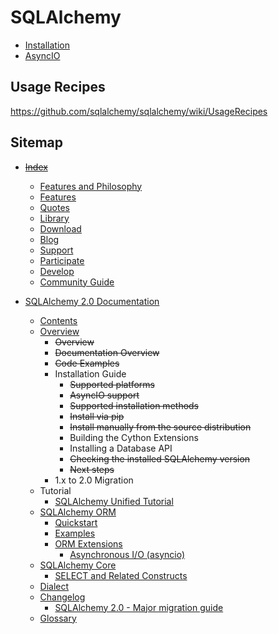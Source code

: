 # SQLAlchemy

- [Installation](installation.md)
- [AsyncIO](asyncio.md)

## Usage Recipes

https://github.com/sqlalchemy/sqlalchemy/wiki/UsageRecipes

## Sitemap

- ~~[Index](https://www.sqlalchemy.org/)~~
  - [Features and Philosophy](https://www.sqlalchemy.org/philosophy.html)
  - [Features](https://www.sqlalchemy.org/features.html)
  - [Quotes](https://www.sqlalchemy.org/quotes.html)
  - [Library](https://www.sqlalchemy.org/library.html)
  - [Download](https://www.sqlalchemy.org/download.html)
  - [Blog](https://www.sqlalchemy.org/blog/)
  - [Support](https://www.sqlalchemy.org/support.html)
  - [Participate](https://www.sqlalchemy.org/participate.html)
  - [Develop](https://www.sqlalchemy.org/develop.html)
  - [Community Guide](https://www.sqlalchemy.org/codeofconduct.html)

- [SQLAlchemy 2.0 Documentation](https://docs.sqlalchemy.org/en/20/)
  - [Contents](https://docs.sqlalchemy.org/en/20/contents.html)
  - [Overview](https://docs.sqlalchemy.org/en/20/intro.html)
    - ~~Overview~~
    - ~~Documentation Overview~~
    - ~~Code Examples~~
    - Installation Guide
      - ~~Supported platforms~~
      - ~~AsyncIO support~~
      - ~~Supported installation methods~~
      - ~~Install via pip~~
      - ~~Install manually from the source distribution~~
      - Building the Cython Extensions
      - Installing a Database API
      - ~~Checking the installed SQLAlchemy version~~
      - ~~Next steps~~
    - 1.x to 2.0 Migration
  - Tutorial
    - [SQLAlchemy Unified Tutorial](https://docs.sqlalchemy.org/en/20/tutorial/index.html)
  - [SQLAlchemy ORM](https://docs.sqlalchemy.org/en/20/orm/)
    - [Quickstart](https://docs.sqlalchemy.org/en/20/orm/quickstart.html)
    - [Examples](https://docs.sqlalchemy.org/en/20/orm/examples.html)
    - [ORM Extensions](https://docs.sqlalchemy.org/en/20/orm/extensions/)
      - [Asynchronous I/O (asyncio)](https://docs.sqlalchemy.org/en/20/orm/extensions/asyncio.html)
  - [SQLAlchemy Core](https://docs.sqlalchemy.org/en/20/core/)
    - [SELECT and Related Constructs](https://docs.sqlalchemy.org/en/20/core/selectable.html)
  - [Dialect](https://docs.sqlalchemy.org/en/20/dialects/)
  - [Changelog](https://docs.sqlalchemy.org/en/20/changelog/)
    - [SQLAlchemy 2.0 - Major migration guide](https://docs.sqlalchemy.org/en/20/changelog/migration_20.html)
  - [Glossary](https://docs.sqlalchemy.org/en/20/glossary.html)
